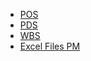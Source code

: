 * [POS](https://github.com/Ocsof/Eventual/blob/master/documentation/POS.pdf)
* [PDS](https://github.com/Ocsof/Eventual/blob/master/documentation/PDS.pdf)
* [WBS](https://github.com/Ocsof/Eventual/blob/master/documentation/WBS.md)
* [Excel Files PM](https://github.com/Ocsof/Eventual/blob/master/documentation/Eventual%20PM.xlsx)
